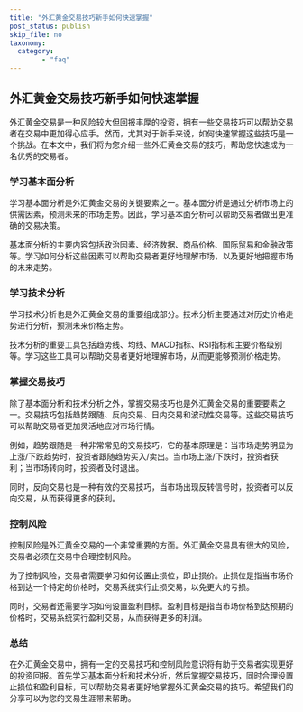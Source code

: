 ```yaml
---
title: "外汇黄金交易技巧新手如何快速掌握"
post_status: publish
skip_file: no
taxonomy:
  category:
        - "faq"
---
```


## 外汇黄金交易技巧新手如何快速掌握

外汇黄金交易是一种风险较大但回报丰厚的投资，拥有一些交易技巧可以帮助交易者在交易中更加得心应手。然而，尤其对于新手来说，如何快速掌握这些技巧是一个挑战。在本文中，我们将为您介绍一些外汇黄金交易的技巧，帮助您快速成为一名优秀的交易者。

### 学习基本面分析

学习基本面分析是外汇黄金交易的关键要素之一。基本面分析是通过分析市场上的供需因素，预测未来的市场走势。因此，学习基本面分析可以帮助交易者做出更准确的交易决策。

基本面分析的主要内容包括政治因素、经济数据、商品价格、国际贸易和金融政策等。学习如何分析这些因素可以帮助交易者更好地理解市场，以及更好地把握市场的未来走势。

### 学习技术分析

学习技术分析也是外汇黄金交易的重要组成部分。技术分析主要通过对历史价格走势进行分析，预测未来价格走势。

技术分析的重要工具包括趋势线、均线、MACD指标、RSI指标和主要价格级别等。学习这些工具可以帮助交易者更好地理解市场，从而更能够预测价格走势。

### 掌握交易技巧

除了基本面分析和技术分析之外，掌握交易技巧也是外汇黄金交易的重要要素之一。交易技巧包括趋势跟随、反向交易、日内交易和波动性交易等。这些交易技巧可以帮助交易者更加灵活地应对市场行情。

例如，趋势跟随是一种非常常见的交易技巧，它的基本原理是：当市场走势明显为上涨/下跌趋势时，投资者跟随趋势买入/卖出。当市场上涨/下跌时，投资者获利；当市场转向时，投资者及时退出。

同时，反向交易也是一种有效的交易技巧，当市场出现反转信号时，投资者可以反向交易，从而获得更多的获利。

### 控制风险

控制风险是外汇黄金交易的一个非常重要的方面。外汇黄金交易具有很大的风险，交易者必须在交易中合理控制风险。

为了控制风险，交易者需要学习如何设置止损位，即止损价。止损位是指当市场价格到达一个特定的价格时，交易系统实行止损交易，以免更大的亏损。

同时，交易者还需要学习如何设置盈利目标。盈利目标是指当市场价格到达预期的价格时，交易系统实行盈利交易，从而获得更多的利润。

### 总结

在外汇黄金交易中，拥有一定的交易技巧和控制风险意识将有助于交易者实现更好的投资回报。首先学习基本面分析和技术分析，然后掌握交易技巧，同时合理设置止损位和盈利目标，可以帮助交易者更好地掌握外汇黄金交易的技巧。希望我们的分享可以为您的交易生涯带来帮助。
